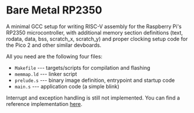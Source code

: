 # Bare Metal RP2350

A minimal GCC setup for writing RISC-V assembly for the Raspberry Pi's RP2350 microcontroller, 
with additional memory section definitions (text, rodata, data, bss, scratch_x, scratch_y) and proper clocking setup code for the Pico 2 
and other similar devboards.

All you need are the following four files:
* `Makefile` --- targets/scripts for compilation and flashing
* `memmap.ld` --- linker script
* `prelude.s` --- binary image definition, entrypoint and startup code
* `main.s` --- application code (a simple blink)

Interrupt and exception handling is still not implemented.
You can find a reference implementation [here](https://github.com/raspberrypi/pico-sdk/blob/master/src/rp2_common/pico_crt0/crt0_riscv.S/).

